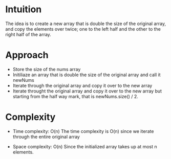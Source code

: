 # Intuition
The idea is to create a new array that is double the size of the original array, and copy the elements over twice; one to the left half and the other to the right half of the array.

# Approach
- Store the size of the nums array
- Initiliaze an array that is double the size of the original array and call it newNums
- Iterate through the original array and copy it over to the new array
- Iterate throught the original array and copy it over to the new array but starting from the half way mark, that is newNums.size() / 2.

# Complexity
- Time complexity: O(n)
The time complexity is O(n) since we iterate through the entire original array

- Space complexity: O(n)
Since the initialized array takes up at most n elements.
